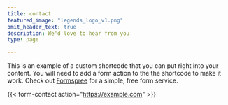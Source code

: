 ```yaml
---
title: contact
featured_image: "legends_logo_v1.png"
omit_header_text: true
description: We'd love to hear from you
type: page

---
```


This is an example of a custom shortcode that you can put right into your content. You will need to add a form action to the the shortcode to make it work. Check out [Formspree](https://formspree.io/) for a simple, free form service. 

{{< form-contact action="https://example.com"  >}}
